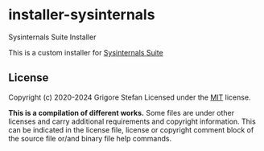 # installer-sysinternals
Sysinternals Suite Installer

This is a custom installer for [Sysinternals Suite](https://docs.microsoft.com/en-us/sysinternals/downloads/sysinternals-suite)

## License

Copyright (c) 2020-2024 Grigore Stefan
Licensed under the [MIT](LICENSE) license.

**This is a compilation of different works.**
Some files are under other licenses and carry additional requirements and copyright information.
This can be indicated in the license file, license or copyright comment block of the source file or/and binary file help commands.

